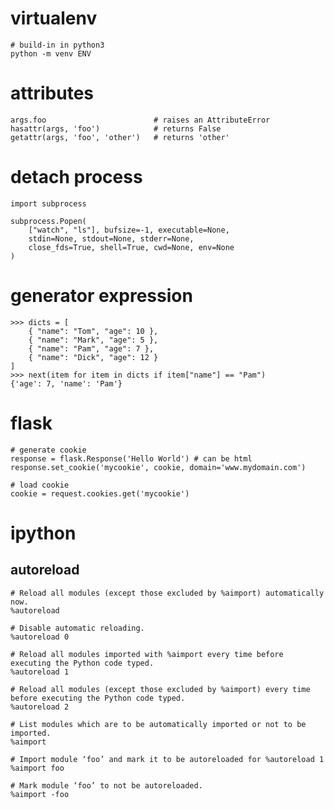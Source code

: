 # virtualenv

    # build-in in python3
    python -m venv ENV

# attributes

    args.foo                        # raises an AttributeError
    hasattr(args, 'foo')            # returns False
    getattr(args, 'foo', 'other')   # returns 'other'

# detach process

    import subprocess

    subprocess.Popen(
        ["watch", "ls"], bufsize=-1, executable=None,
        stdin=None, stdout=None, stderr=None,
        close_fds=True, shell=True, cwd=None, env=None
    )

# generator expression

    >>> dicts = [
        { "name": "Tom", "age": 10 },
        { "name": "Mark", "age": 5 },
        { "name": "Pam", "age": 7 },
        { "name": "Dick", "age": 12 }
    ]
    >>> next(item for item in dicts if item["name"] == "Pam")
    {'age': 7, 'name': 'Pam'}

# flask

    # generate cookie
    response = flask.Response('Hello World') # can be html
    response.set_cookie('mycookie', cookie, domain='www.mydomain.com')

    # load cookie
    cookie = request.cookies.get('mycookie')

# ipython

## autoreload

    # Reload all modules (except those excluded by %aimport) automatically now.
    %autoreload

    # Disable automatic reloading.
    %autoreload 0

    # Reload all modules imported with %aimport every time before executing the Python code typed.
    %autoreload 1

    # Reload all modules (except those excluded by %aimport) every time before executing the Python code typed.
    %autoreload 2

    # List modules which are to be automatically imported or not to be imported.
    %aimport

    # Import module ‘foo’ and mark it to be autoreloaded for %autoreload 1
    %aimport foo

    # Mark module ‘foo’ to not be autoreloaded.
    %aimport -foo
